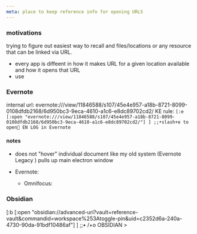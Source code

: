 ```yaml
---
meta: place to keep reference info for opening URLS
---
```

### motivations
trying to figure out easiest way to recall and files/locations or any resource that can be linked via URL.
- every app is diffeent in how it makes URL for a given location available and how it opens that URL
- use

### Evernote
internal url:  evernote:///view/11846588/s107/45e4e957-a18b-8721-8099-0108dfdb2168/6d950bc3-9eca-4610-a1c6-e8dc89702cd2/
KE rule: `[:e [:open "evernote:///view/11846588/s107/45e4e957-a18b-8721-8099-0108dfdb2168/6d950bc3-9eca-4610-a1c6-e8dc89702cd2/"] ] ;;•slash+e to open📗 EN LOG in Evernote`
#### notes
- does not "hover" individual document like my old system (Evernote Legacy )  pulls up main electron window

- Evernote:
  - Omnifocus:

### Obsidian

[:b [:open "obsidian://advanced-uri?vault=reference-vault&commandid=workspace%253Atoggle-pin&uid=c2352d6a-240a-4730-90da-91bdf10486af"] ] ;;• /+o OBSIDIAN >
